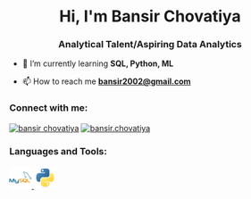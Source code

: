 <h1 align="center">Hi, I'm Bansir Chovatiya</h1>
<h3 align="center">Analytical Talent/Aspiring Data Analytics </h3>

- 🌱 I’m currently learning **SQL, Python, ML**

- 📫 How to reach me **bansir2002@gmail.com**

<h3 align="left">Connect with me:</h3>
<p align="left">
<a href="https://www.linkedin.com/in/bansirchovatiya/" target="blank"><img align="center" src="https://raw.githubusercontent.com/rahuldkjain/github-profile-readme-generator/master/src/images/icons/Social/linked-in-alt.svg" alt="bansir chovatiya" height="30" width="40" /></a>
<a href="https://instagram.com/bansir.chovatiya" target="blank"><img align="center" src="https://raw.githubusercontent.com/rahuldkjain/github-profile-readme-generator/master/src/images/icons/Social/instagram.svg" alt="bansir.chovatiya" height="30" width="40" /></a>
</p>

<h3 align="left">Languages and Tools:</h3>
<p align="left"> <a href="https://www.mysql.com/" target="_blank" rel="noreferrer"> <img src="https://raw.githubusercontent.com/devicons/devicon/master/icons/mysql/mysql-original-wordmark.svg" alt="mysql" width="40" height="40"/> </a> <a href="https://www.python.org" target="_blank" rel="noreferrer"> <img src="https://raw.githubusercontent.com/devicons/devicon/master/icons/python/python-original.svg" alt="python" width="40" height="40"/> </a> </p>

